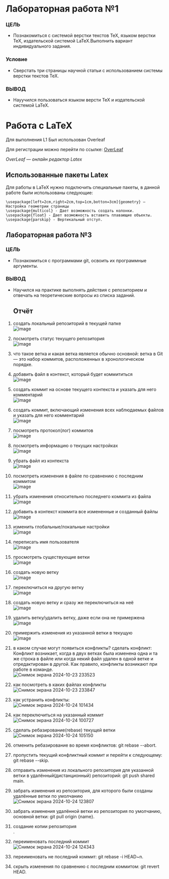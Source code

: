 # Лабораторная работа №1
### ЦЕЛЬ
- Познакомиться с системой верстки текстов TeX, языком верстки TeX, издательской системой LaTeX.Выполнить вариант индивидуального задания.
### Условие
- Сверстать три страницы научной статьи с использованием системы верстки текстов TeX.
### ВЫВОД
- Науучился пользоваться языком версти TeX и издательской системой LaTeX.
# Работа с LaTeX 

Для выполнения L1
Был использован Overleaf

Для регистрации можно перейти по ссылке:
[OverLeaf](https://www.overleaf.com)

*OverLeaf — онлайн редактор Latex* 
## Использованные пакеты Latex

Для работы в LaTeX нужно подключить специальные пакеты, в данной работе были использованы следующие:

```\usepackage{multicol} — Даёт возможность разделить страницу на 2 и более коллонны
\usepackage[left=2cm,right=2cm,top=1cm,botton=3cm]{geometry} — Настройка геометрии страницы
\usepackage{multicol} - Дает возможность создать колонки.
\usepackage{float} - Дает возможность вставить плавающие объекты.
\usepackage{parskip} - Вертикальный отступ.
```
## Лабораторная работа №3
### ЦЕЛЬ
- Познакомиться с программами git, освоить их программные аргументы.
### ВЫВОД
- Научился на практике выполнять действия с репозиторием и отвечать на теоретические вопросы из списка заданий.
  ## Отчёт
1. создать локальный репозиторий в текущей папке <br>![image](https://github.com/user-attachments/assets/0736a6a6-94f7-4a37-84aa-c44ee1de2109)
2. посмотреть статус текущего репозитория <br>![image](https://github.com/user-attachments/assets/47872915-3a5f-4a87-ae0f-f3615894b71a)


3. что такое ветка и какая ветка является обычно основной: ветка в Git — это набор коммитов, расположенных в хронологическом порядке.
4. добавить файл в контекст, который будет коммититься <br>![image](https://github.com/user-attachments/assets/99e0dc18-d51b-4be6-9413-f0bb5dca7a5c)

5. cоздать коммит на основе текущего контекста и указать для него комментарий <br>![image](https://github.com/user-attachments/assets/8c42ced5-daa0-4384-8ef2-db1da4eda569)


6. создать коммит, включающий изменения всех наблюдаемых файлов и указать для него комментарий <br>![image](https://github.com/user-attachments/assets/ebb66a1b-0f92-4add-a17a-ca0b4543b630)


7. посмотреть протокол(лог) коммитов <br>![image](https://github.com/user-attachments/assets/4604fd6c-aea0-44b7-8509-f0e35e56efca)


8. посмотреть информацию о текущих настройках <br>![image](https://github.com/user-attachments/assets/a0f6e89a-3701-4590-9b10-a6aeb5fdb0cb)


9. убрать файл из контекста <br>![image](https://github.com/user-attachments/assets/f8191134-e7c8-4603-be54-60fe1ae4ba81)


10. посмотреть изменения в файле по сравнению с последним коммитом <br>![image](https://github.com/user-attachments/assets/58663d60-682f-4ca8-914a-a50721d4efd8)


11. убрать изменения относительно последнего коммита из файла <br>![image](https://github.com/user-attachments/assets/ac66a984-8cbb-4b4b-8345-22fadca8372b)


12. добавить в контекст коммита все измененные и созданный файлы <br>![image](https://github.com/user-attachments/assets/0a700aeb-7489-4f2e-a5d1-94cbf49bd58e)


13. изменить глобальные/локальные настройки <br>![image](https://github.com/user-attachments/assets/9e81c633-0e7e-4c68-8108-08087e15dc17)



14. переписать имя пользователя <br>![image](https://github.com/user-attachments/assets/9f3a4161-0ec8-4086-8451-1a5682216c23)


15. просмотреть существующие ветки <br>![image](https://github.com/user-attachments/assets/0e2bb376-6372-4a22-82ff-78047b873881)


16. создать новую ветку <br>![image](https://github.com/user-attachments/assets/df58bcb2-3474-49d3-a0b9-9275b050b319)


17. переключиться на другую ветку <br>![image](https://github.com/user-attachments/assets/22b15cc8-f4e4-4d37-ae71-7d1d4b2299c8)


18. создать новую ветку и сразу же переключиться на неё <br>![image](https://github.com/user-attachments/assets/179d4c15-1d93-49ce-839c-43b31b2d61f1)


19. удалить ветку/удалить ветку, даже если она не примержена <br>![image](https://github.com/user-attachments/assets/7413af03-9cf9-4615-a63d-0fb943d331d8)


20. примержить изменения из указанной ветки в текущую <br>![image](https://github.com/user-attachments/assets/4db7af0b-2f4c-4bfe-836f-775bb44da583)

21. в каком случае могут появиться конфликты? сделать конфликт: Конфликт возникает, когда в двух ветках была изменена одна и та же строка в файле или когда некий файл удален в одной ветке и отредактирован в другой. Как правило, конфликты возникают при работе в команде. <br>![Снимок экрана 2024-10-23 233523](https://github.com/user-attachments/assets/8857893a-1b85-4251-9494-2b5acd0aac29)

22. как посмотреть в каких файлах конфликты<br>![Снимок экрана 2024-10-23 233847](https://github.com/user-attachments/assets/d34d8718-c527-4a85-8db8-3d01b03bdd3b)

23. как устранить конфликты: <br>![Снимок экрана 2024-10-24 101434](https://github.com/user-attachments/assets/13f6baaa-9ea5-4889-bf6b-0de5b95b407d)



24. как переключиться на указанный коммит <br>![Снимок экрана 2024-10-24 100727](https://github.com/user-attachments/assets/9c7c2d77-4ab0-4ec3-8b91-7036cf4a8f1a)


25. сделать ребазирование(rebase) текущей ветки <br>![Снимок экрана 2024-10-24 105150](https://github.com/user-attachments/assets/37c21fde-312a-4a91-bb3e-053615ba8c53)


26. отменить ребазирование во время конфликтов: git rebase --abort.

27. пропустить текущий конфликтный коммит и перейти к следующему: git rebase --skip.
28. отправить изменения из локального репозитория для указанной ветки в удалённый(дистанционный) репозиторий: git push shared main.
29. забрать изменения из репозитория, для которого были созданы удалённые ветки по умолчанию <br>![Снимок экрана 2024-10-24 123807](https://github.com/user-attachments/assets/f0c34799-dbc9-46dd-a346-84c09e1c240c)

30. забрать изменения удалённой ветки из репозитория по умолчанию, основной ветки: git pull origin {name}.
31. создание копии репозитория <br>.
32. переименовать последний коммит <br>![Снимок экрана 2024-10-24 124343](https://github.com/user-attachments/assets/efa2da86-6529-4609-b1b6-93fb91d3ff3d)

33. переименовать не последний коммит: git rebase -i HEAD~n.
34. скрыть изменения по сравнению с последним коммитом: git revert HEAD.
